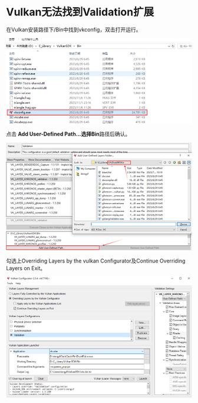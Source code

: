 # Vulkan无法找到Validation扩展

在Vulkan安装路径下/Bin中找到vkconfig，双击打开运行。

![image-20240930174328382](./Assets/image-20240930174328382.png)

点击 **Add User-Defined Path...**选择**Bin**路径后确认。

![image-20240930174235893](./Assets/image-20240930174235893.png)

勾选上Overriding Layers by the vulkan Configurator及Continue Overriding Layers on Exit。

![image-20240930175015629](./Assets/image-20240930175015629.png)

